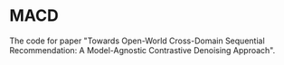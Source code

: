 # MACD
The code for paper "Towards Open-World Cross-Domain Sequential Recommendation: A Model-Agnostic Contrastive Denoising Approach".
